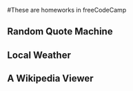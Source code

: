 #These are homeworks in freeCodeCamp

## Random Quote Machine 
## Local Weather
## A Wikipedia Viewer